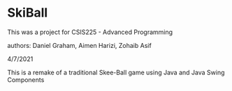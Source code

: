 # SkiBall

This was a project for CSIS225 - Advanced Programming

authors: Daniel Graham, Aimen Harizi, Zohaib Asif

4/7/2021

This is a remake of a traditional Skee-Ball game using Java and Java Swing Components
